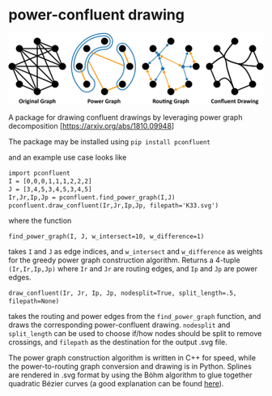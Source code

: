 # power-confluent drawing

![image](teaser.png)

A package for drawing confluent drawings by leveraging power graph decomposition [<https://arxiv.org/abs/1810.09948>]

The package may be installed using
```pip install pconfluent```

and an example use case looks like
```python3
import pconfluent
I = [0,0,0,1,1,1,2,2,2]
J = [3,4,5,3,4,5,3,4,5]
Ir,Jr,Ip,Jp = pconfluent.find_power_graph(I,J)
pconfluent.draw_confluent(Ir,Jr,Ip,Jp, filepath='K33.svg')
```
where the function
```python3
find_power_graph(I, J, w_intersect=10, w_difference=1)
```
takes `I` and `J` as edge indices, and `w_intersect` and `w_difference` as weights for the greedy power graph construction algorithm. Returns a 4-tuple `(Ir,Ir,Ip,Jp)` where `Ir` and `Jr` are routing edges, and `Ip` and `Jp` are power edges.
```python3
draw_confluent(Ir, Jr, Ip, Jp, nodesplit=True, split_length=.5, filepath=None)
```
takes the routing and power edges from the `find_power_graph` function, and draws the corresponding power-confluent drawing. `nodesplit` and `split_length` can be used to choose if/how nodes should be split to remove crossings, and `filepath` as the destination for the output .svg file.

The power graph construction algorithm is written in C++ for speed, while the power-to-routing graph conversion and drawing is in Python.
Splines are rendered in .svg format by using the Böhm algorithm to glue together quadratic Bézier curves (a good explanation can be found [here](https://www.semanticscholar.org/paper/An-Introduction-to-B-Spline-Curves-Sederberg/4ab68a5eac3829db3020b1f44f58b939e5ffac47)).
